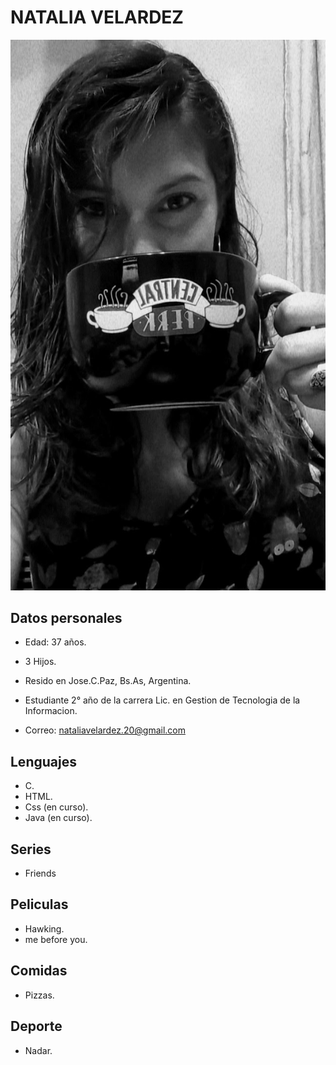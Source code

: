 # NATALIA VELARDEZ




![Esta soy yo ](./img/Natalia.jpg)


## Datos personales

- Edad: 37 años. 

- 3 Hijos.

- Resido en Jose.C.Paz, Bs.As, Argentina.

- Estudiante 2° año de la carrera Lic. en Gestion de Tecnologia de la Informacion.

- Correo:  nataliavelardez.20@gmail.com

##  Lenguajes 

- C.
- HTML.
- Css (en curso).
- Java (en curso).

## Series 

- Friends

## Peliculas 

- Hawking.
- me before you.

## Comidas 

- Pizzas.

## Deporte

- Nadar.
 
